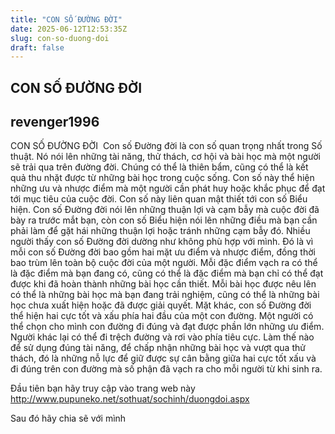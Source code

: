 ```yaml
---
title: "CON SỐ ĐƯỜNG ĐỜI"
date: 2025-06-12T12:53:35Z
slug: con-so-duong-doi
draft: false
---
```


## CON SỐ ĐƯỜNG ĐỜI

## revenger1996

CON SỐ ĐƯỜNG ĐỜI​
​ 
Con số Đường đời là con số quan trọng nhất trong Số thuật. Nó nói lên những tài năng, thử thách, cơ hội và bài học mà một người sẽ trải qua trên đường đời. Chúng có thể là thiên bẩm, cũng có thể là kết quả thu nhặt được từ những bài học trong cuộc sống. Con số này thể hiện những ưu và nhược điểm mà một người cần phát huy hoặc khắc phục để đạt tới mục tiêu của cuộc đời.
Con số này liên quan mật thiết tới con số Biểu hiện. Con số Đường đời nói lên những thuận lợi và cạm bẫy mà cuộc đời đã bày ra trước mắt bạn, còn con số Biểu hiện nói lên những điều mà bạn cần phải làm để gặt hái những thuận lợi hoặc tránh những cạm bẫy đó.
Nhiều người thấy con số Đường đời dường như không phù hợp với mình. Đó là vì mỗi con số Đường đời bao gồm hai mặt ưu điểm và nhược điểm, đồng thời bao trùm lên toàn bộ cuộc đời của một người. Mỗi đặc điểm vạch ra có thể là đặc điểm mà bạn đang có, cũng có thể là đặc điểm mà bạn chỉ có thể đạt được khi đã hoàn thành những bài học cần thiết. Mỗi bài học được nêu lên có thể là những bài học mà bạn đang trải nghiệm, cũng có thể là những bài học chưa xuất hiện hoặc đã được giải quyết.
Mặt khác, con số Đường đời thể hiện hai cực tốt và xấu phía hai đầu của một con đường. Một người có thể chọn cho mình con đường đi đúng và đạt được phần lớn những ưu điểm. Người khác lại có thể đi trệch đường và rơi vào phía tiêu cực. Làm thế nào để sử dụng đúng tài năng, để chấp nhận những bài học và vượt qua thử thách, đó là những nỗ lực để giữ được sự cân bằng giữa hai cực tốt xấu và đi đúng trên con đường mà số phận đã vạch ra cho mỗi người từ khi sinh ra.
 
Đầu tiên bạn hãy truy cập vào trang web này  http://www.pupuneko.net/sothuat/sochinh/duongdoi.aspx
 
Sau đó hãy chia sẽ với mình